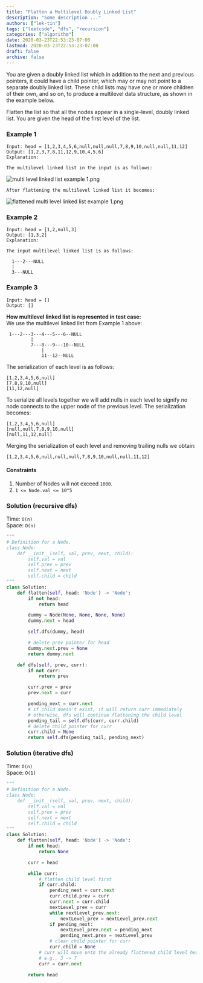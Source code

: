 ```yaml
---
title: "Flatten a Multilevel Doubly Linked List"
description: "Some description ..."
authors: ["lek-tin"]
tags: ["leetcode", "dfs", "recursion"]
categories: ["algorithm"]
date: 2020-03-23T22:53:23-07:00
lastmod: 2020-03-23T22:53:23-07:00
draft: false
archive: false
---
```

You are given a doubly linked list which in addition to the next and previous pointers, it could have a child pointer, which may or may not point to a separate doubly linked list. These child lists may have one or more children of their own, and so on, to produce a multilevel data structure, as shown in the example below.  

Flatten the list so that all the nodes appear in a single-level, doubly linked list. You are given the head of the first level of the list.  

### Example 1

```
Input: head = [1,2,3,4,5,6,null,null,null,7,8,9,10,null,null,11,12]
Output: [1,2,3,7,8,11,12,9,10,4,5,6]
Explanation:

The multilevel linked list in the input is as follows:
```
![multi level linked list example 1.png](/img/post/multi-level-linked-list-example-1.png)
```
After flattening the multilevel linked list it becomes:
```
![flattened multi level linked list example 1.png](/img/post/flattened-multi-level-linked-list-example-1.png)

### Example 2

```
Input: head = [1,2,null,3]
Output: [1,3,2]
Explanation:

The input multilevel linked list is as follows:

  1---2---NULL
  |
  3---NULL
```

### Example 3

```
Input: head = []
Output: []
```

**How multilevel linked list is represented in test case:**  
We use the multilevel linked list from Example 1 above:  
```
 1---2---3---4---5---6--NULL
         |
         7---8---9---10--NULL
             |
             11--12--NULL
```
The serialization of each level is as follows:
```
[1,2,3,4,5,6,null]
[7,8,9,10,null]
[11,12,null]
```
To serialize all levels together we will add nulls in each level to signify no node connects to the upper node of the previous level. The serialization becomes:
```
[1,2,3,4,5,6,null]
[null,null,7,8,9,10,null]
[null,11,12,null]
```
Merging the serialization of each level and removing trailing nulls we obtain:
```
[1,2,3,4,5,6,null,null,null,7,8,9,10,null,null,11,12]
```

#### Constraints

1. Number of Nodes will not exceed `1000`.
2. `1 <= Node.val <= 10^5`

### Solution (recursive dfs)

Time: `O(n)`  
Space: `O(n)`  
```python
"""
# Definition for a Node.
class Node:
    def __init__(self, val, prev, next, child):
        self.val = val
        self.prev = prev
        self.next = next
        self.child = child
"""
class Solution:
    def flatten(self, head: 'Node') -> 'Node':
        if not head:
            return head

        dummy = Node(None, None, None, None)
        dummy.next = head

        self.dfs(dummy, head)

        # delete prev pointer for head
        dummy.next.prev = None
        return dummy.next

    def dfs(self, prev, curr):
        if not curr:
            return prev

        curr.prev = prev
        prev.next = curr

        pending_next = curr.next
        # if child doesn't exist, it will return curr immediately
        # otherwise, dfs will continue flattening the child level
        pending_tail = self.dfs(curr, curr.child)
        # delete child pointer for curr
        curr.child = None
        return self.dfs(pending_tail, pending_next)
```

### Solution (iterative dfs)

Time: `O(n)`  
Space: `O(1)`  
```python
"""
# Definition for a Node.
class Node:
    def __init__(self, val, prev, next, child):
        self.val = val
        self.prev = prev
        self.next = next
        self.child = child
"""
class Solution:
    def flatten(self, head: 'Node') -> 'Node':
        if not head:
            return None

        curr = head

        while curr:
            # flatten child level first
            if curr.child:
                pending_next = curr.next
                curr.child.prev = curr
                curr.next = curr.child
                nextLevel_prev = curr
                while nextLevel_prev.next:
                    nextLevel_prev = nextLevel_prev.next
                if pending_next:
                    nextLevel_prev.next = pending_next
                    pending_next.prev = nextLevel_prev
                # clear child pointer for curr
                curr.child = None
            # curr will move onto the already flattened child level head now
            # e.g., 3 -> 7
            curr = curr.next

        return head
```
